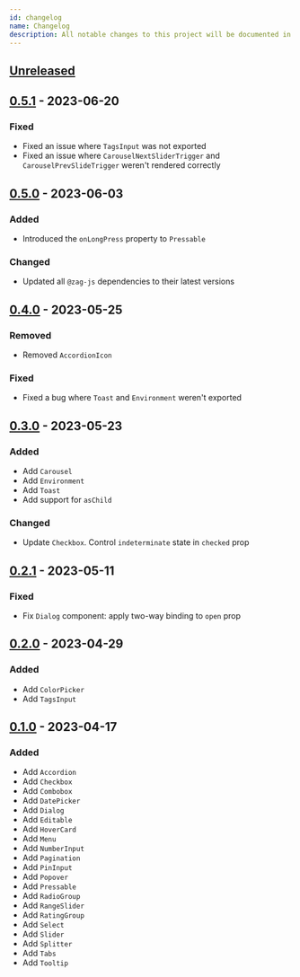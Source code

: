 ```yaml
---
id: changelog
name: Changelog
description: All notable changes to this project will be documented in this file. The format is based on Keep a Changelog and this project adheres to and this project adheres to Semantic Versioning.
---
```


## [Unreleased]

## [0.5.1] - 2023-06-20

### Fixed

- Fixed an issue where `TagsInput` was not exported
- Fixed an issue where `CarouselNextSliderTrigger` and `CarouselPrevSlideTrigger` weren't rendered correctly

## [0.5.0] - 2023-06-03

### Added

- Introduced the `onLongPress` property to `Pressable`

### Changed

- Updated all `@zag-js` dependencies to their latest versions

## [0.4.0] - 2023-05-25

### Removed

- Removed `AccordionIcon`

### Fixed

- Fixed a bug where `Toast` and `Environment` weren't exported

## [0.3.0] - 2023-05-23

### Added

- Add `Carousel`
- Add `Environment`
- Add `Toast`
- Add support for `asChild`

### Changed

- Update `Checkbox`. Control `indeterminate` state in `checked` prop

## [0.2.1] - 2023-05-11

### Fixed

- Fix `Dialog` component: apply two-way binding to `open` prop

## [0.2.0] - 2023-04-29

### Added

- Add `ColorPicker`
- Add `TagsInput`

## [0.1.0] - 2023-04-17

### Added

- Add `Accordion`
- Add `Checkbox`
- Add `Combobox`
- Add `DatePicker`
- Add `Dialog`
- Add `Editable`
- Add `HoverCard`
- Add `Menu`
- Add `NumberInput`
- Add `Pagination`
- Add `PinInput`
- Add `Popover`
- Add `Pressable`
- Add `RadioGroup`
- Add `RangeSlider`
- Add `RatingGroup`
- Add `Select`
- Add `Slider`
- Add `Splitter`
- Add `Tabs`
- Add `Tooltip`

[unreleased]: https://github.com/chakra-ui/ark/compare/@ark-ui/vue@0.5.1...HEAD
[0.5.0]: https://github.com/chakra-ui/ark/releases/tag/@ark-ui/vue@0.5.0
[0.4.0]: https://github.com/chakra-ui/ark/releases/tag/@ark-ui/vue@0.4.0
[0.3.0]: https://github.com/chakra-ui/ark/releases/tag/@ark-ui/vue@0.3.0
[0.2.1]: https://github.com/chakra-ui/ark/releases/tag/@ark-ui/vue@0.2.1
[0.2.0]: https://github.com/chakra-ui/ark/releases/tag/@ark-ui/vue@0.2.0
[0.1.0]: https://github.com/chakra-ui/ark/releases/tag/@ark-ui/vue@0.1.0

[0.5.1]: https://github.com/chakra-ui/ark/releases/tag/@ark-ui/vue@0.5.1
